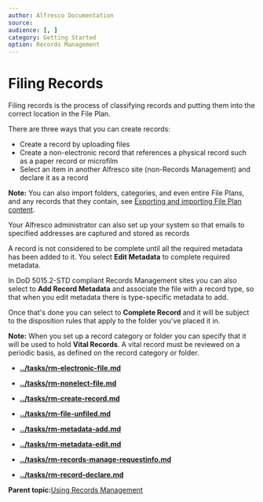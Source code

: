 ```yaml
---
author: Alfresco Documentation
source: 
audience: [, ]
category: Getting Started
option: Records Management
---
```


# Filing Records

Filing records is the process of classifying records and putting them into the correct location in the File Plan.

There are three ways that you can create records:

-   Create a record by uploading files
-   Create a non-electronic record that references a physical record such as a paper record or microfilm
-   Select an item in another Alfresco site \(non-Records Management\) and declare it as a record

**Note:** You can also import folders, categories, and even entire File Plans, and any records that they contain, see [Exporting and importing File Plan content](rm-export-import.md).

Your Alfresco administrator can also set up your system so that emails to specified addresses are captured and stored as records

A record is not considered to be complete until all the required metadata has been added to it. You select **Edit Metadata** to complete required metadata.

In DoD 5015.2-STD compliant Records Management sites you can also select to **Add Record Metadata** and associate the file with a record type, so that when you edit metadata there is type-specific metadata to add.

Once that's done you can select to **Complete Record** and it will be subject to the disposition rules that apply to the folder you've placed it in.

**Note:** When you set up a record category or folder you can specify that it will be used to hold **Vital Records**. A vital record must be reviewed on a periodic basis, as defined on the record category or folder.

-   **[../tasks/rm-electronic-file.md](../tasks/rm-electronic-file.md)**  

-   **[../tasks/rm-nonelect-file.md](../tasks/rm-nonelect-file.md)**  

-   **[../tasks/rm-create-record.md](../tasks/rm-create-record.md)**  

-   **[../tasks/rm-file-unfiled.md](../tasks/rm-file-unfiled.md)**  

-   **[../tasks/rm-metadata-add.md](../tasks/rm-metadata-add.md)**  

-   **[../tasks/rm-metadata-edit.md](../tasks/rm-metadata-edit.md)**  

-   **[../tasks/rm-records-manage-requestinfo.md](../tasks/rm-records-manage-requestinfo.md)**  

-   **[../tasks/rm-record-declare.md](../tasks/rm-record-declare.md)**  


**Parent topic:**[Using Records Management](../concepts/rm-intro.md)

